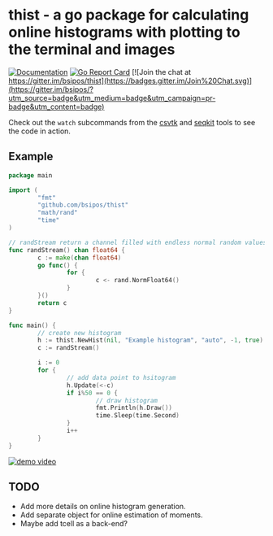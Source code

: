thist - a go package for calculating online histograms with plotting to the terminal and images
===============================================================================================
[![Documentation](https://godoc.org/github.com/bsipos/thist?status.svg)](http://godoc.org/github.com/bsipos/thist)
[![Go Report Card](https://goreportcard.com/badge/github.com/bsipos/thist)](https://goreportcard.com/report/github.com/bsipos/thist)
[![Join the chat at https://gitter.im/bsipos/thist](https://badges.gitter.im/Join%20Chat.svg)](https://gitter.im/bsipos/?utm_source=badge&utm_medium=badge&utm_campaign=pr-badge&utm_content=badge)

Check out the `watch` subcommands from the [csvtk](https://github.com/shenwei356/csvtk) and [seqkit](https://github.com/shenwei356/seqkit) tools to see the code in action.

Example
-------

```go
package main

import (
        "fmt"
        "github.com/bsipos/thist"
        "math/rand"
        "time"
)

// randStream return a channel filled with endless normal random values
func randStream() chan float64 {
        c := make(chan float64)
        go func() {
                for {
                        c <- rand.NormFloat64()
                }
        }()
        return c
}

func main() {
        // create new histogram
        h := thist.NewHist(nil, "Example histogram", "auto", -1, true)
        c := randStream()

        i := 0
        for {
                // add data point to hsitogram
                h.Update(<-c)
                if i%50 == 0 {
                        // draw histogram
                        fmt.Println(h.Draw())
                        time.Sleep(time.Second)
                }
                i++
        }
}

```

[![demo video](http://img.youtube.com/vi/7mrs1QGDyys/0.jpg)](http://www.youtube.com/watch?v=7mrs1QGDyys)

TODO
----

- Add more details on online histogram generation.
- Add separate object for online estimation of moments.
- Maybe add tcell as a back-end?
